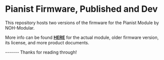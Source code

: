 # Pianist Firmware, Published and Dev

This repository hosts two versions of the firmware for the Pianist Module by NOH-Modular.

More info can be found __[HERE](nohmodular.com)__ for the actual module, older firmware version, its license, and more product documents.

------- Thanks for reading through!
